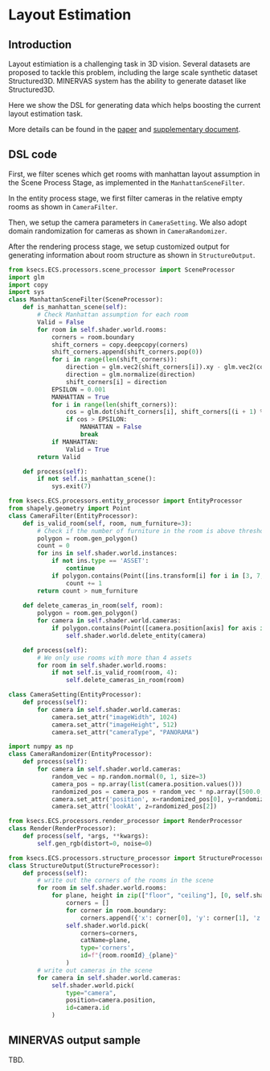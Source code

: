 # Layout Estimation

## Introduction

Layout estimiation is a challenging task in 3D vision. Several datasets are proposed to tackle this problem, including the large scale synthetic dataset Structured3D. 
MINERVAS system has the ability to generate dataset like Structured3D.

Here we show the DSL for generating data which helps boosting the current layout estimation task.
<!-- We will show the ability of Minvervas by agumentating the layout estimation task, which obtains state-of-the-art results. -->
More details can be found in the [paper](https://arxiv.org/pdf/2107.06149.pdf) and [supplementary document](https://drive.google.com/file/d/1avGTr44sGrWx_jWiNYEIrp3R7jbNPOgj/view).


## DSL code
<!-- For room layout estimation task, we create a
filter rule using DSL in the Scene Process Stage, and setting
the type of camera as “panorama”. We also use the sampler
of the transform component to randomly move cameras, and
use the output component to write out corner positions and
camera parameters. -->

<!-- 
First, we import some necessary packages.
```python
from ksecs.ECS.processors.scene_processor import SceneProcessor
from ksecs.ECS.processors.entity_processor import EntityProcessor
from ksecs.ECS.processors.pixel_processor import PixelProcessor
from ksecs.ECS.processors.structure_processor import StructureProcessor
import copy
import glm
``` -->

First, we filter scenes which get rooms with manhattan layout assumption in the Scene Process Stage, as implemented in the `ManhattanSceneFilter`.

In the entity process stage, we first filter cameras in the relative empty rooms as shown in `CameraFilter`.

Then, we setup the camera parameters in `CameraSetting`. We also adopt domain randomization for cameras as shown in `CameraRandomizer`.

After the rendering process stage, we setup customized output for generating information about room structure as shown in `StructureOutput`.

<!-- For this task, we set the type of camera to `PANORAMA` in Entity Process Stage, and output the corner and camera parameters in the Entity Process Stage. -->

```python
from ksecs.ECS.processors.scene_processor import SceneProcessor
import glm
import copy
import sys
class ManhattanSceneFilter(SceneProcessor):
    def is_manhattan_scene(self):
        # Check Manhattan assumption for each room
        Valid = False
        for room in self.shader.world.rooms:
            corners = room.boundary
            shift_corners = copy.deepcopy(corners)
            shift_corners.append(shift_corners.pop(0))
            for i in range(len(shift_corners)):
                direction = glm.vec2(shift_corners[i]).xy - glm.vec2(corners[i]).xy
                direction = glm.normalize(direction)
                shift_corners[i] = direction
            EPSILON = 0.001
            MANHATTAN = True
            for i in range(len(shift_corners)):
                cos = glm.dot(shift_corners[i], shift_corners[(i + 1) % len(shift_corners)])
                if cos > EPSILON:
                    MANHATTAN = False
                    break
            if MANHATTAN:
                Valid = True
        return Valid

    def process(self):
        if not self.is_manhattan_scene():
            sys.exit(7)

from ksecs.ECS.processors.entity_processor import EntityProcessor
from shapely.geometry import Point
class CameraFilter(EntityProcessor):
    def is_valid_room(self, room, num_furniture=3):
        # Check if the number of furniture in the room is above threshold.
        polygon = room.gen_polygon()
        count = 0
        for ins in self.shader.world.instances:
            if not ins.type == 'ASSET':
                continue
            if polygon.contains(Point([ins.transform[i] for i in [3, 7, 11]])):
                count += 1
        return count > num_furniture
    
    def delete_cameras_in_room(self, room):
        polygon = room.gen_polygon()
        for camera in self.shader.world.cameras:
            if polygon.contains(Point([camera.position[axis] for axis in "xyz"])):
                self.shader.world.delete_entity(camera)

    def process(self):
        # We only use rooms with more than 4 assets
        for room in self.shader.world.rooms:
            if not self.is_valid_room(room, 4):
                self.delete_cameras_in_room(room)

class CameraSetting(EntityProcessor):
    def process(self):
        for camera in self.shader.world.cameras:
            camera.set_attr("imageWidth", 1024)
            camera.set_attr("imageHeight", 512)
            camera.set_attr("cameraType", "PANORAMA")

import numpy as np
class CameraRandomizer(EntityProcessor):
    def process(self):
        for camera in self.shader.world.cameras:
            random_vec = np.random.normal(0, 1, size=3)
            camera_pos = np.array(list(camera.position.values()))
            randomized_pos = camera_pos + random_vec * np.array([500.0, 500.0, 50.0])
            camera.set_attr('position', x=randomized_pos[0], y=randomized_pos[1], z=randomized_pos[2])
            camera.set_attr('lookAt', z=randomized_pos[2])

from ksecs.ECS.processors.render_processor import RenderProcessor
class Render(RenderProcessor):
    def process(self, *args, **kwargs):
        self.gen_rgb(distort=0, noise=0)

from ksecs.ECS.processors.structure_processor import StructureProcessor
class StructureOutput(StructureProcessor):
    def process(self):
        # write out the corners of the rooms in the scene
        for room in self.shader.world.rooms:
            for plane, height in zip(["floor", "ceiling"], [0, self.shader.world.levels[0].height]):
                corners = []
                for corner in room.boundary:
                    corners.append({'x': corner[0], 'y': corner[1], 'z': height})
                self.shader.world.pick(
                    corners=corners,
                    catName=plane,
                    type='corners',
                    id=f"{room.roomId}_{plane}"
                )
        # write out cameras in the scene
        for camera in self.shader.world.cameras:
            self.shader.world.pick(
                type="camera",
                position=camera.position,
                id=camera.id
            )
```

## MINERVAS output sample
TBD.
<!-- ## Experimental Setup

In this experiment, we use MatterportLayout [[1, 2]](#1) as the real data. The dataset consists of 1,647 images for training, 190 images for validation, and 458 images for testing. Then, we synthesize 120K panorama images from 80K scenes using our system. Each panorama image corresponds to one room in scenes.
Following [[2]](#2), we adopt four standard metrics: 3D IoU,
2D IoU, RMSE and the accuracy under the threshold (δ1).
We adopt HorizonNet [[3]](#3) as the baseline approach. We use
an Adam optimizer with an initial learning rate of 3 × 10−4
with a polynomial decay policy. We set the mini-batch size
to 24. We also use two training strategies in this experi-
ment, i.e., “r” and “s + r”. In “s + r”, each batch contains
16 images from the real dataset and 8 from the synthetic
dataset. For each strategy, we train the whole network for
30K iterations

## Experiment Results

Results are reported in Table 1. As can be seen, the model trained on both the synthetic and real datasets achieves the best result. After augmenting the synthetic data, the network can predict the corner's position more accurately. Meanwhile, the predicted number of corners is more accurate. It demonstrates that our synthetic data could be used to improve the performance of the network. Qualitative results are shown in Figure 2.

![fig_layout](./../examples_figs/fig_layout.png)
![table_layout](./../examples_figs/table_layout.png) -->
<!-- 
## References
<a id="1">[1]</a> 
Angel X. Chang, Angela Dai, Thomas A. Funkhouser, Maciej Halber, Matthias Nießner, Manolis Savva, Shuran Song, Andy Zeng, and Yinda Zhang. Matterport3d: Learning from RGB-D data in indoor environments. In 3DV, pages 667–676, 2017.

<a id="2">[2]</a> 
Chuhang Zou, Jheng-Wei Su, Chi-Han Peng, Alex Colburn, Qi Shan, Peter Wonka, Hung-Kuo Chu, and Derek Hoiem. Manhattan room layout reconstruction from a single 360 image: A comparative study of state-of-the-art methods. International Journal of Computer Vision, 2021.

<a id="3">[3]</a> 
Cheng Sun, Chi-Wei Hsiao, Min Sun, and Hwann-Tzong Chen. Horizonnet: Learning room layout with 1d representation and pano stretch data augmentation. In CVPR, pages 1047–1056, 2019. -->